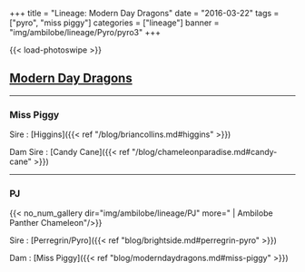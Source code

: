 +++
title = "Lineage: Modern Day Dragons"
date = "2016-03-22"
tags = ["pyro", "miss piggy"]
categories = ["lineage"]
banner = "img/ambilobe/lineage/Pyro/pyro3"
+++

{{< load-photoswipe >}}

## [Modern Day Dragons](https://moderndaydragons.com/)
---

### Miss Piggy

Sire
: [Higgins]({{< ref "/blog/briancollins.md#higgins" >}})

Dam Sire
: [Candy Cane]({{< ref "/blog/chameleonparadise.md#candy-cane" >}})

---

### PJ

{{< no_num_gallery dir="img/ambilobe/lineage/PJ" more=" | Ambilobe Panther Chameleon"/>}}

Sire
: [Perregrin/Pyro]({{< ref "blog/brightside.md#perregrin-pyro" >}})

Dam
: [Miss Piggy]({{< ref "blog/moderndaydragons.md#miss-piggy" >}})